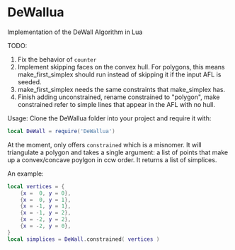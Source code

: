 # DeWallua
 Implementation of the DeWall Algorithm in Lua

TODO:
1. Fix the behavior of `counter`  
2. Implement skipping faces on the convex hull. For polygons, this means make_first_simplex should run instead of skipping it if the input AFL is seeded.
3. make_first_simplex needs the same constraints that make_simplex has.
4. Finish adding unconstrained, rename constrained to "polygon", make constrained refer to simple lines that appear in the AFL with no hull.

Usage:
Clone the DeWallua folder into your project and require it with:  
```lua
local DeWall = require('DeWallua')
```
At the moment, only offers `constrained` which is a misnomer. It will triangulate a polygon and takes a single argument: a list of points that make up a convex/concave poylgon in ccw order. It returns a list of simplices. 

An example:
```lua
local vertices = {
	{x =  0, y = 0}, 
	{x =  0, y = 1}, 
	{x = -1, y = 1}, 
	{x = -1, y = 2}, 
	{x = -2, y = 2}, 
	{x = -2, y = 0}, 
}
local simplices = DeWall.constrained( vertices )
```
